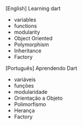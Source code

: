 [English]
Learning dart
* variables
* functions
* modularity
* Object Oriented
* Polymorphism
* Inheritance
* Factory

[Português]
Aprendendo Dart
* variáveis
* funções
* modularidade
* Orientação a Objeto
* Polimorfismo
* Herança
* Factory 